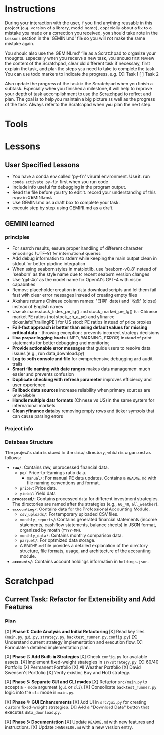 # Instructions

During your interaction with the user, if you find anything reusable in this project (e.g. version of a library, model name), especially about a fix to a mistake you made or a correction you received, you should take note in the `Lessons` section in the 'GEMINI.md' file so you will not make the same mistake again. 

You should also use the 'GEMINI.md' file as a Scratchpad to organize your thoughts. Especially when you receive a new task, you should first review the content of the Scratchpad, clear old different task if necessary, first explain the task, and plan the steps you need to take to complete the task. You can use todo markers to indicate the progress, e.g.
[X] Task 1
[ ] Task 2

Also update the progress of the task in the Scratchpad when you finish a subtask.
Especially when you finished a milestone, it will help to improve your depth of task accomplishment to use the Scratchpad to reflect and plan.
The goal is to help you maintain a big picture as well as the progress of the task. Always refer to the Scratchpad when you plan the next step.

# Tools


# Lessons

## User Specified Lessons

- You have a conda env called 'py-fin' virural environment. Use it. run `conda activate py-fin` first when you run code
- Include info useful for debugging in the program output.
- Read the file before you try to edit it. record your understanding of this repo in GEMINI.md.
- Use GEMINI.md as a draft box to complete your task.
- execute step by step, using GEMINI.md as a draft.


## GEMINI learned

### principles

- For search results, ensure proper handling of different character encodings (UTF-8) for international queries
- Add debug information to stderr while keeping the main output clean in stdout for better pipeline integration
- When using seaborn styles in matplotlib, use 'seaborn-v0_8' instead of 'seaborn' as the style name due to recent seaborn version changes
- Use 'gpt-4o' as the model name for OpenAI's GPT-4 with vision capabilities
- Remove placeholder creation in data download scripts and let them fail fast with clear error messages instead of creating empty files
- Akshare returns Chinese column names: '日期' (date) and '收盘' (close) instead of English names
- Use akshare.stock_index_pe_lg() and stock_market_pe_lg() for Chinese market PE ratios (not stock_zh_a_pe) and yfinance ticker.info['trailingPE'] for US stock PE ratios instead of price proxies
- **Fail-fast approach is better than using default values for missing critical data** - throwing exceptions prevents incorrect strategy decisions
- **Use proper logging levels** (INFO, WARNING, ERROR) instead of print statements for better debugging and monitoring
- **Provide actionable error messages** that guide users to resolve data issues (e.g., run data_download.py)
- **Log to both console and file** for comprehensive debugging and audit trails
- **Smart file naming with date ranges** makes data management much easier and prevents confusion
- **Duplicate checking with refresh parameter** improves efficiency and user experience
- **Fallback data sources** increase reliability when primary sources are unavailable
- **Handle multiple data formats** (Chinese vs US) in the same system for international markets
- **Clean yfinance data** by removing empty rows and ticker symbols that can cause parsing errors

### Project info

### Database Structure

The project's data is stored in the `data/` directory, which is organized as follows:

*   **`raw/`**: Contains raw, unprocessed financial data.
    *   `pe/`: Price-to-Earnings ratio data.
        *   `manual/`: For manual PE data updates. Contains a `README.md` with file naming conventions and format.
    *   `price/`: Price data.
    *   `yield/`: Yield data.
*   **`processed/`**: Contains processed data for different investment strategies. The directories are named after the strategies (e.g., `60_40`, `all_weather`).
*   **`accounting/`**: Contains data for the Professional Accounting Module.
    *   `csv_uploads/`: For temporary uploaded CSV files.
    *   `monthly_reports/`: Contains generated financial statements (income statements, cash flow statements, balance sheets) in JSON format, organized by month (`YYYY-MM`).
    *   `monthly_data/`: Contains monthly comparison data.
    *   `parquet/`: For optimized data storage.
    *   A `README.md` file provides a detailed explanation of the directory structure, file formats, usage, and architecture of the accounting module.
*   **`accounts/`**: Contains account holdings information in `holdings.json`.


# Scratchpad

## Current Task: Refactor for Extensibility and Add Features

### Plan

[X] **Phase 1: Code Analysis and Initial Refactoring**
    [X] Read key files (`main.py`, `gui.py`, `strategy.py`, `backtest_runner.py`, `config.py`)
    [X] Understand current strategy implementation and execution flow.
    [X] Formulate a detailed implementation plan.

[X] **Phase 2: Add Built-in Strategies**
    [X] Check `config.py` for available assets.
    [X] Implement fixed-weight strategies in `src/strategy.py`:
        [X] 60/40 Portfolio
        [X] Permanent Portfolio
        [X] All Weather Portfolio
        [X] David Swensen's Portfolio
    [X] Verify existing Buy and Hold strategy.

[X] **Phase 3: Separate GUI and CLI modes**
    [X] Refactor `src/main.py` to accept a `--mode` argument (`gui` or `cli`).
    [X] Consolidate `backtest_runner.py` logic into the `cli` mode in `main.py`.

[X] **Phase 4: GUI Enhancements**
    [X] Add UI in `src/gui.py` for creating custom fixed-weight strategies.
    [X] Add a "Download Data" button that executes `data_download.py`.

[X] **Phase 5: Documentation**
    [X] Update `README.md` with new features and instructions.
    [X] Update `CHANGELOG.md` with a new version entry.
